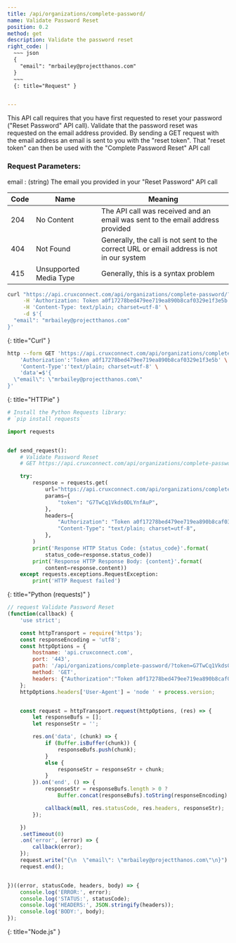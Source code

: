 ```yaml
---
title: /api/organizations/complete-password/
name: Validate Password Reset
position: 0.2
method: get
description: Validate the password reset
right_code: |
  ~~~ json
  {
    "email": "mrbailey@projectthanos.com"
  }
  ~~~
  {: title="Request" }


---
```

This API call requires that you have first requested to reset your password ("Reset Password" API call). Validate that the password reset was requested on the email address provided. By sending a GET request with the email address an email is sent to you with the "reset token". That "reset token" can then be used with the "Complete Password Reset" API call

### Request Parameters:

email
: (string) The email you provided in your "Reset Password" API call

| Code | Name                   | Meaning                                                                                  |
|------|------------------------|------------------------------------------------------------------------------------------|
| 204  | No Content             | The API call was received and an email was sent to the email address provided            |
| 404  | Not Found              | Generally, the call is not sent to the correct URL or email address is not in our system |
| 415  | Unsupported Media Type | Generally, this is a syntax problem                                                      |


~~~ bash
curl "https://api.cruxconnect.com/api/organizations/complete-password/?token=G7TwCq1Vkds0DLYnfAuP" \
     -H 'Authorization: Token a0f17278bed479ee719ea890b8caf0329e1f3e5b' \
     -H 'Content-Type: text/plain; charset=utf-8' \
     -d $'{
  "email": "mrbailey@projectthanos.com"
}'

~~~
{: title="Curl" }

~~~ bash
http --form GET 'https://api.cruxconnect.com/api/organizations/complete-password/?token=G7TwCq1Vkds0DLYnfAuP' \
    'Authorization':'Token a0f17278bed479ee719ea890b8caf0329e1f3e5b' \
    'Content-Type':'text/plain; charset=utf-8' \
    'data'=$'{
  \"email\": \"mrbailey@projectthanos.com\"
}'

~~~
{: title="HTTPie" }

~~~ python
# Install the Python Requests library:
# `pip install requests`

import requests


def send_request():
    # Validate Password Reset
    # GET https://api.cruxconnect.com/api/organizations/complete-password/

    try:
        response = requests.get(
            url="https://api.cruxconnect.com/api/organizations/complete-password/",
            params={
                "token": "G7TwCq1Vkds0DLYnfAuP",
            },
            headers={
                "Authorization": "Token a0f17278bed479ee719ea890b8caf0329e1f3e5b",
                "Content-Type": "text/plain; charset=utf-8",
            },
        )
        print('Response HTTP Status Code: {status_code}'.format(
            status_code=response.status_code))
        print('Response HTTP Response Body: {content}'.format(
            content=response.content))
    except requests.exceptions.RequestException:
        print('HTTP Request failed')

~~~
{: title="Python (requests)" }

~~~ javascript
// request Validate Password Reset
(function(callback) {
    'use strict';

    const httpTransport = require('https');
    const responseEncoding = 'utf8';
    const httpOptions = {
        hostname: 'api.cruxconnect.com',
        port: '443',
        path: '/api/organizations/complete-password/?token=G7TwCq1Vkds0DLYnfAuP',
        method: 'GET',
        headers: {"Authorization":"Token a0f17278bed479ee719ea890b8caf0329e1f3e5b","Content-Type":"text/plain; charset=utf-8"}
    };
    httpOptions.headers['User-Agent'] = 'node ' + process.version;


    const request = httpTransport.request(httpOptions, (res) => {
        let responseBufs = [];
        let responseStr = '';

        res.on('data', (chunk) => {
            if (Buffer.isBuffer(chunk)) {
                responseBufs.push(chunk);
            }
            else {
                responseStr = responseStr + chunk;
            }
        }).on('end', () => {
            responseStr = responseBufs.length > 0 ?
                Buffer.concat(responseBufs).toString(responseEncoding) : responseStr;

            callback(null, res.statusCode, res.headers, responseStr);
        });

    })
    .setTimeout(0)
    .on('error', (error) => {
        callback(error);
    });
    request.write("{\n  \"email\": \"mrbailey@projectthanos.com\"\n}")
    request.end();


})((error, statusCode, headers, body) => {
    console.log('ERROR:', error);
    console.log('STATUS:', statusCode);
    console.log('HEADERS:', JSON.stringify(headers));
    console.log('BODY:', body);
});

~~~
{: title="Node.js" }
